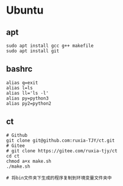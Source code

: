 # Ubuntu

## apt

```shell
sudo apt install gcc g++ makefile
sudo apt install git
```

## bashrc

```shell
alias q=exit
alias l=ls
alias ll='ls -l'
alias py=python3
alias py2=python2
```



## ct

``` shell
# Github
git clone git@github.com:ruxia-TJY/ct.git
# Gitee
# git clone https://gitee.com/ruxia-tjy/ct
cd ct
chmod a+x make.sh
./make.sh

# 将bin文件夹下生成的程序复制到环境变量文件夹中
```

